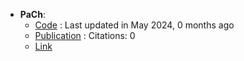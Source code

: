 - **PaCh**: 
	- [Code](https://github.com/chython/chython) : Last updated in May 2024, 0 months ago
	- [Publication](https://doi.org/10.1021/acs.jcim.3c01720) : Citations: 0
	- [Link](https://pubs.acs.org/doi/10.1021/acs.jcim.3c01720)
